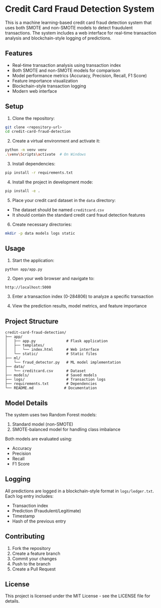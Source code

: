 # Credit Card Fraud Detection System

This is a machine learning-based credit card fraud detection system that uses both SMOTE and non-SMOTE models to detect fraudulent transactions. The system includes a web interface for real-time transaction analysis and blockchain-style logging of predictions.

## Features

- Real-time transaction analysis using transaction index
- Both SMOTE and non-SMOTE models for comparison
- Model performance metrics (Accuracy, Precision, Recall, F1 Score)
- Feature importance visualization
- Blockchain-style transaction logging
- Modern web interface

## Setup

1. Clone the repository:
```bash
git clone <repository-url>
cd credit-card-fraud-detection
```

2. Create a virtual environment and activate it:
```bash
python -m venv venv
.\venv\Scripts\activate  # On Windows
```

3. Install dependencies:
```bash
pip install -r requirements.txt
```

4. Install the project in development mode:
```bash
pip install -e .
```

5. Place your credit card dataset in the `data` directory:
- The dataset should be named `creditcard.csv`
- It should contain the standard credit card fraud detection features

6. Create necessary directories:
```bash
mkdir -p data models logs static
```

## Usage

1. Start the application:
```bash
python app/app.py
```

2. Open your web browser and navigate to:
```
http://localhost:5000
```

3. Enter a transaction index (0-284806) to analyze a specific transaction

4. View the prediction results, model metrics, and feature importance

## Project Structure

```
credit-card-fraud-detection/
├── app/
│   ├── app.py              # Flask application
│   ├── templates/
│   │   └── index.html      # Web interface
│   └── static/             # Static files
├── ml/
│   └── fraud_detector.py   # ML model implementation
├── data/
│   └── creditcard.csv      # Dataset
├── models/                 # Saved models
├── logs/                   # Transaction logs
├── requirements.txt        # Dependencies
└── README.md              # Documentation
```

## Model Details

The system uses two Random Forest models:
1. Standard model (non-SMOTE)
2. SMOTE-balanced model for handling class imbalance

Both models are evaluated using:
- Accuracy
- Precision
- Recall
- F1 Score

## Logging

All predictions are logged in a blockchain-style format in `logs/ledger.txt`. Each log entry includes:
- Transaction index
- Prediction (Fraudulent/Legitimate)
- Timestamp
- Hash of the previous entry

## Contributing

1. Fork the repository
2. Create a feature branch
3. Commit your changes
4. Push to the branch
5. Create a Pull Request

## License

This project is licensed under the MIT License - see the LICENSE file for details. 